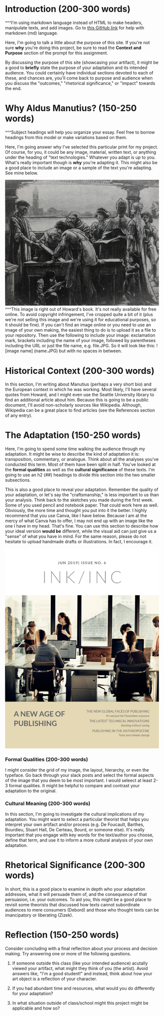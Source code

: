 # Introduction (200-300 words)
^^^I'm using markdown language instead of HTML to make headers, manipulate texts, and add images. Go to [this GitHub link](https://github.com/adam-p/markdown-here/wiki/Markdown-Cheatsheet) for help with markdown (md) language.

Here, I'm going to talk a little about the purpose of this site. If you're not sure **why** you're doing this project, be sure to read the **Context and Purpose** section of the prompt for this assignment. 

By discussing the purpose of this site (showcasing your artifact), it might be a good to **briefly** state the purpose of your adaptation and its intended audience. You could certainly have individual sections devoted to each of these, and chances are, you'll come back to purpose and audience when you discuss the "outcomes," "rhetorical significance," or "impact" towards the end. 

# Why Aldus Manutius? (150-250 words)
^^^Subject headings will help you organize your essay. Feel free to borrow headings from this model or make variations based on them.

Here, I'm going answer why I've selected this particular print for my project. Of course, for you, it could be any image, material, written text, or anything under the heading of "text technologies." Whatever you adapt is up to you. What's really important though is **why** you're adapting it. This might also be a good place to include an image or a sample of the text you're adapting. See mine below. 

![Aldus Manutius in his print shop](aldus.JPG)
^^^This image is right out of Howard's book. It's not really available for free online. To avoid copyright infringement, I've cropped quite a bit of it (plus we're not selling this image and we're using it for educational purposes, so it should be fine). If you can't find an image online or you need to use an image of your own making, the easiest thing to do is to upload it as a file to your repository. Then use the following to include your image: exclamation mark, brackets including the name of your image, followed by parentheses including the URL or just the file name, e.g. file.JPG. So it will look like this: ! [image name] (name.JPG) but with no spaces in between. 




# Historical Context (200-300 words) 

In this section, I'm writing about Manutius (perhaps a very short bio) and the European context in which he was working. Most likely, I'll have several quotes from Howard, and I might even use the Seattle University library to find an additional article about him. Because this is going to be a public document, I'll avoid non-scholarly sources like Wikipedia. Although, Wikipedia can be a great place to find articles (see the References section of any entry). 

# The Adaptation (150-250 words)

Here, I'm going to spend some time walking the audience through my adaptation. It might be wise to describe the kind of adaptation it is: transposition, commentary, or analogue. Think about all the analyses you've conducted this term. Most of them have been split in half. You've looked at the **formal qualities** as well as the **cultural significance** of these texts. I'm going to use an h2 (##) headings to divide this section into the two smaller subsections. 

This is also a good place to reveal your adaptation. Remember the quality of your adaptation, or let's say the "craftsmanship," is less important to us than your analysis. Think back to the sketches you made during the first week. Some of you used pencil and notebook paper. That could work here as well. Obviously, the more time and thought you put into it the better. I highly recommend that you use Canva, like I have below. Because I am at the mercy of what Canva has to offer, I may not end up with an image like the one I have in my head. That's fine. You can use this section to describe how your ideal version **would be** different, while the visual aid can just give us a "sense" of what you have in mind. For the same reason, please do not hesitate to upload handmade drafts or illustrations. In fact, I encourage it. 

![The Modern Aldu Manutius](INKINC.png)


### Formal Qualities (200-300 words) 

I might consider the grid of my image, the layout, hierarchy, or even the typeface. Go back through your slack posts and select the formal aspects of the image that you deem to be most important. I would seleect at least 2-3 formal qualities. It might be helpful to compare and contrast your adaptation to the original. 

### Cultural Meaning (200-300 words) 

In this section, I'm going to investigate the cultural implications of my adaptation. You might want to select a particular theorist that helps you interpret your own artifact and/or process (e.g. De Foucault, Barthes, Bourdieu, Stuart Hall, De Certeau, Bourd, or someone else). It's really important that you engage with key words for the text/author you choose, define that term, and use it to inform a more cultural analysis of your own adaptation. 

# Rhetorical Significance (200-300 words) 

In short, this is a good place to examine in depth who your adaptation addresses, what it will persuade them of, and the consequence of that persuasion, i.e. your outcomes. To aid you, this might be a good place to revisit some theorists that discussed how texts cannot subordinate audiences to mere consumers (Debord) and those who thought texts can be imancipatory or liberating (Zizek). 


# Reflection (150-250 words) 

Consider concluding with a final reflection about your process and decision making. Try answering one or more of the following questions. 

1. If someone outside this class (like your intended audience) acutally viewed your artifact, what might they think of you (the artist). Avoid answers like, "I'm a good student!" and instead, think about how your art object is a reflection of your character. 

2. If you had abundant time and resources, what would you do differently for your adaptation? 

3. In what situation outside of class/school might this project might be applicable and how so? 

